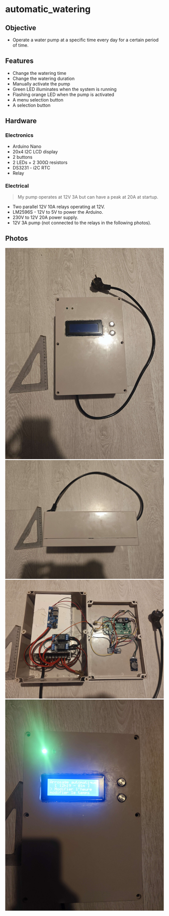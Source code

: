# automatic_watering

## Objective
- Operate a water pump at a specific time every day for a certain period of time.

## Features
- Change the watering time
- Change the watering duration
- Manually activate the pump
- Green LED illuminates when the system is running
- Flashing orange LED when the pump is activated
- A menu selection button
- A selection button

## Hardware
### Electronics
- Arduino Nano
- 20x4 I2C LCD display
- 2 buttons
- 2 LEDs + 2 300Ω resistors
- DS3231 - i2C RTC
- Relay

### Electrical
> My pump operates at 12V 3A but can have a peak at 20A at startup.
- Two parallel 12V 10A relays operating at 12V.
- LM2596S - 12V to 5V to power the Arduino.
- 230V to 12V 20A power supply.
- 12V 3A pump (not connected to the relays in the following photos).

## Photos
![image1](https://github.com/PierreKzh/automatic_watering/blob/main/pictures/IMG_20250406_142111.jpg)
![image2](https://github.com/PierreKzh/automatic_watering/blob/main/pictures/IMG_20250406_142214.jpg)
![image3](https://github.com/PierreKzh/automatic_watering/blob/main/pictures/IMG_20250406_142303.jpg)
![image4](https://github.com/PierreKzh/automatic_watering/blob/main/pictures/IMG_20250406_142601.jpg)

